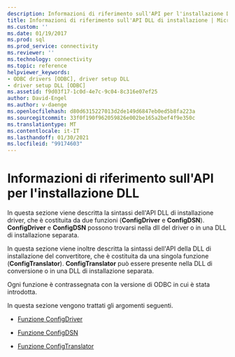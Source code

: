 ```yaml
---
description: Informazioni di riferimento sull'API per l'installazione DLL
title: Informazioni di riferimento sull'API DLL di installazione | Microsoft Docs
ms.custom: ''
ms.date: 01/19/2017
ms.prod: sql
ms.prod_service: connectivity
ms.reviewer: ''
ms.technology: connectivity
ms.topic: reference
helpviewer_keywords:
- ODBC drivers [ODBC], driver setup DLL
- driver setup DLL [ODBC]
ms.assetid: f9d03f17-1c0d-4e7c-9c04-8c316e07ef25
author: David-Engel
ms.author: v-daenge
ms.openlocfilehash: d80d6315227013d2de149d6847eb0ed5b8fa223a
ms.sourcegitcommit: 33f0f190f962059826e002be165a2bef4f9e350c
ms.translationtype: MT
ms.contentlocale: it-IT
ms.lasthandoff: 01/30/2021
ms.locfileid: "99174603"
---
```

# <a name="setup-dll-api-reference"></a>Informazioni di riferimento sull'API per l'installazione DLL
In questa sezione viene descritta la sintassi dell'API DLL di installazione driver, che è costituita da due funzioni (**ConfigDriver** e **ConfigDSN**). **ConfigDriver** e **ConfigDSN** possono trovarsi nella dll del driver o in una DLL di installazione separata.  
  
 In questa sezione viene inoltre descritta la sintassi dell'API della DLL di installazione del convertitore, che è costituita da una singola funzione (**ConfigTranslator**). **ConfigTranslator** può essere presente nella DLL di conversione o in una DLL di installazione separata.  
  
 Ogni funzione è contrassegnata con la versione di ODBC in cui è stata introdotta.  
  
 In questa sezione vengono trattati gli argomenti seguenti.  
  
-   [Funzione ConfigDriver](../../../odbc/reference/syntax/configdriver-function.md)  
  
-   [Funzione ConfigDSN](../../../odbc/reference/syntax/configdsn-function.md)  
  
-   [Funzione ConfigTranslator](../../../odbc/reference/syntax/configtranslator-function.md)
